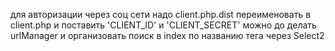 для авторизации через соц сети надо client.php.dist переименовать в client.php  и поставить 'CLIENT_ID' и 'CLIENT_SECRET' 
можно до делать urlManager и организовать поиск в index по названию тега через Select2